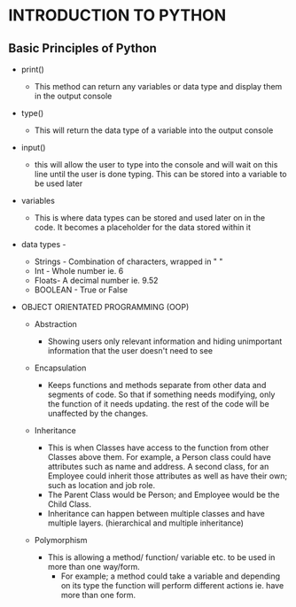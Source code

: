 # INTRODUCTION TO PYTHON

## Basic Principles of Python

- print()
    - This method can return any variables or data type and display them in the output console

- type()
    - This will return the data type of a variable into the output console

- input()
    - this will allow the user to type into the console and will wait on this line until the user is done typing. This can be stored into a variable to be used later

- variables
    - This is where data types can be stored and used later on in the code. It becomes a placeholder for the data stored within it

- data types - 
    - Strings - Combination of characters, wrapped in " "
    - Int -  Whole number ie. 6
    - Floats- A decimal number ie. 9.52
    - BOOLEAN - True or False
    
- OBJECT ORIENTATED PROGRAMMING (OOP)
    - Abstraction
        - Showing users only relevant information and hiding unimportant information that the user doesn't need to see
    
    - Encapsulation 
        - Keeps functions and methods separate from other data and segments of code. So that if something needs modifying, only the function of it needs updating. the rest of the code will be unaffected by the changes.
    
    - Inheritance
        - This is when Classes have access to the function from other Classes above them. For example, a Person class could have attributes such as name and address. A second class, for an Employee could inherit those attributes as well as have their own; such as location and job role.
        - The Parent Class would be Person; and Employee would be the Child Class.
        - Inheritance can happen between multiple classes and have multiple layers. (hierarchical and multiple inheritance)
        
    - Polymorphism
        - This is allowing a method/ function/ variable etc. to be used in more than one way/form.
            - For example; a method could take a variable and depending on its type the function will perform different actions ie. have more than one form.